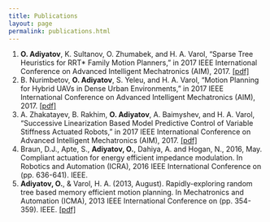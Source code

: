 ```yaml
---
title: Publications
layout: page
permalink: publications.html
---
```


1. **O. Adiyatov**, K. Sultanov, O. Zhumabek, and H. A. Varol, “Sparse Tree Heuristics for RRT* Family Motion Planners,” in 2017 IEEE International Conference on Advanced Intelligent Mechatronics (AIM), 2017. [[pdf]](http://arms.nu.edu.kz/sites/default/files/adiyatov2017sparse.pdf)
2. B. Nurimbetov, **O. Adiyatov**, S. Yeleu, and H. A. Varol, “Motion Planning for Hybrid UAVs in Dense Urban Environments,” in 2017 IEEE International Conference on Advanced Intelligent Mechatronics (AIM), 2017. [[pdf]](http://arms.nu.edu.kz/sites/default/files/nurimbetov2017motion.pdf)
3. A. Zhakatayev, B. Rakhim, **O. Adiyatov**, A. Baimyshev, and H. A. Varol, “Successive Linearization Based Model Predictive Control of Variable Stiffness Actuated Robots,” in 2017 IEEE International Conference on Advanced Intelligent Mechatronics (AIM), 2017. [[pdf]](http://arms.nu.edu.kz/sites/default/files/zhakatayev2017successive.pdf)
4. Braun, D.J., Apte, S., **Adiyatov, O.**, Dahiya, A. and Hogan, N., 2016, May. Compliant actuation for energy efficient impedance modulation. In Robotics and Automation (ICRA), 2016 IEEE International Conference on (pp. 636-641). IEEE.
5.  **Adiyatov, O.**, & Varol, H. A. (2013, August). Rapidly-exploring random tree based memory efficient motion planning. In Mechatronics and Automation (ICMA), 2013 IEEE International Conference on (pp. 354-359). IEEE. [[pdf]](http://arms.nu.edu.kz/sites/default/files/icma2013_adiyatov.pdf)

